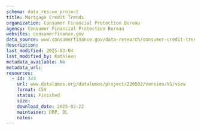 ```yaml
---
schema: data_rescue_project 
title: Mortgage Credit Trends
organization: Consumer Financial Protection Bureau
agency: Consumer Financial Protection Bureau
websites: consumerfinance.gov
data_source: www.consumerfinance.gov/data-research/consumer-credit-trends/mortgages/
description: 
last_modified: 2025-03-04
last_modified_by: Kathleen
metadata_available: No
metadata_url: 
resources:
  - id: 343
    url: www.datalumos.org/datalumos/project/220502/version/V1/view
    format: CSV
    status: Finished
    size: 
    download_date: 2025-02-22
    maintainer: DRP, DL
    notes: 
---
```

